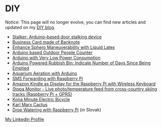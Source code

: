 DIY
===

Notice: This page will no longer evolve, you can find new articles and updated on my [DIY blog](http://petervojtek.github.io/diy/).

* [Stalker: Arduino–based door stalking device](https://github.com/petervojtek/stalker)
* [Business Card made of Banknote](https://github.com/petervojtek/diy/wiki/Business-Card-Made-of-Banknote)
* [Enhance Sphero Maneuverability with Liquid Latex](http://www.instructables.com/id/Enhance-Sphero-Maneuverability-with-Liquid-Latex/)
* [Arduino based Outdoor People Counter](https://github.com/petervojtek/diy/wiki/Arduino-based-Outdoor-People-Counter)
* [Arduino with Very Low Power Consumption](https://github.com/petervojtek/diy/wiki/Arduino-with-Very-Low-Power-Consumption)
* [Arduino Powered Rubbish Bin: Indicate Number of Days Since Being Emptied](https://github.com/petervojtek/diy/wiki/Arduino-Powered-Rubbish-Bin:-Indicate-Number-of-Days-Since-Being-Emptied)
* [Aquarium Aeration with Arduino](https://github.com/petervojtek/diy/wiki/Aquarium-Aeration-with-Arduino)
* [SMS Forwarding with Raspberry Pi](https://github.com/petervojtek/diy/wiki/SMS-Forwarding-with-Raspberry-Pi)
* [Amazon Kindle as Display for the Raspberry Pi with Wireless Keyboard](https://github.com/petervojtek/diy/wiki/Kindleberry-Wireless-Without-Rooting-the-Kindle)
* [Stopa Monitor - Live photo/temperature feed from cross-country skiing tracks (Raspberry Pi + GPRS)](https://github.com/sk-vpohybe/stopa-monitor)
* [Kona Minute Electric Bicycle](https://plus.google.com/photos/109006268083420008872/albums/5931587575549280001?authkey=CIG8sYrGy92wGg)
* [Karl Marx Cactus](https://plus.google.com/photos/109006268083420008872/albums/5760281916501825889?banner=pwa)
* [Drop Watering with Raspberry Pi](https://github.com/petervojtek/diy/wiki/Kvapkov%C3%A9-zavla%C5%BEovanie) (in Slovak)



[My Linkedin Profile](http://www.linkedin.com/pub/peter-vojtek/12/9b9/197)
